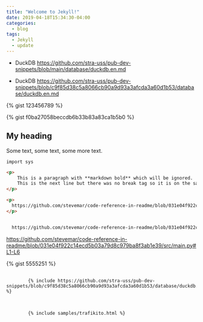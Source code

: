 ```yaml
---
title: "Welcome to Jekyll!"
date: 2019-04-18T15:34:30-04:00
categories:
  - blog
tags:
  - Jekyll
  - update
---
```


- DuckDB
https://github.com/stra-uss/pub-dev-snippets/blob/main/database/duckdb.en.md

- DuckDB
https://github.com/stra-uss/pub-dev-snippets/blob/c9f85d38c5a8066cb90a9d93a3afcda3a60d1b53/database/duckdb.en.md


{% gist 123456789 %}

{% gist f0ba27058beccdb6b33b83a83ca1b5b0 %}

<script src="https://gist.github.com/stra-uss/f0ba27058beccdb6b33b83a83ca1b5b0.js"></script>


<script src="https://gist.github.com/nisrulz/11c0d63428b108f10c83.js"></script>

<code id="gist-3167145"></code>

<code id="gist-f0ba27058beccdb6b33b83a83ca1b5b0"></code>


<div class="aside">
<h2>My heading</h2>
<p>Some text, some text, some more text.</p>
</div>

```
import sys
```


```html
<p>
    This is a paragraph with **markdown bold** which will be ignored.
    This is the next line but there was no break tag so it is on the same line.
</p>
```



```html
<p>
  https://github.com/stevemar/code-reference-in-readme/blob/031e04f922c14ecd5b03a79d8c979ba8f3ab1e39/src/main.py#L1-L6
</p>
```


```html

  https://github.com/stevemar/code-reference-in-readme/blob/031e04f922c14ecd5b03a79d8c979ba8f3ab1e39/src/main.py#L1-L6

```




https://github.com/stevemar/code-reference-in-readme/blob/031e04f922c14ecd5b03a79d8c979ba8f3ab1e39/src/main.py#L1-L6

{% gist 5555251 %}

<pre>
    <code>
        {% include https://github.com/stra-uss/pub-dev-snippets/blob/c9f85d38c5a8066cb90a9d93a3afcda3a60d1b53/database/duckdb.en.md %}
    </code>
</pre>



<pre>
    <code>
        {% include samples/trafikito.html %}
    </code>
</pre>

<!-- embedme path/to/your/file.txt -->


<!-- embedme https://github.com/stra-uss/pub-dev-snippets/blob/c9f85d38c5a8066cb90a9d93a3afcda3a60d1b53/database/duckdb.en.md -->
